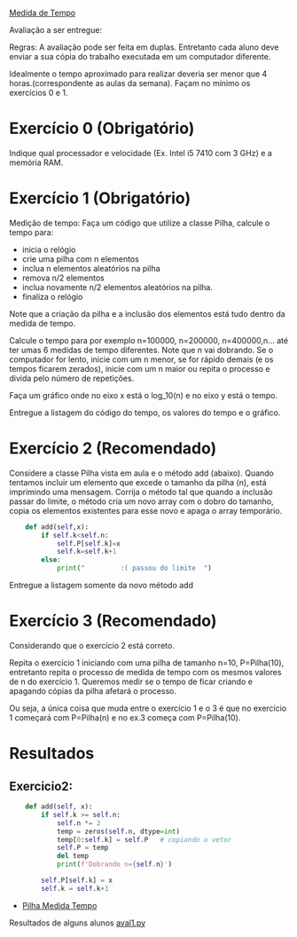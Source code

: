 
[Medida de Tempo](Medida%20de%20Tempo)


Avaliação a ser entregue:

Regras: A avaliação pode ser feita em duplas. Entretanto cada aluno deve enviar a sua cópia do trabalho executada em um computador diferente.

Idealmente o tempo aproximado para realizar deveria ser menor que 4 horas.(correspondente as aulas da semana). Façam no mínimo os exercícios 0 e 1.

# Exercício 0 (Obrigatório)
Indique qual processador e velocidade (Ex. Intel i5 7410 com 3 GHz) e a memória RAM.


# Exercício 1 (Obrigatório)

Medição de tempo:
Faça um código que utilize a classe Pilha, calcule o tempo para:

* inicia o relógio
* crie uma pilha com n elementos
* inclua n elementos aleatórios na pilha
* remova n/2 elementos
* inclua novamente n/2 elementos aleatórios na pilha.
* finaliza o relógio

Note que a criação da pilha e a inclusão dos elementos está tudo dentro da medida de tempo.

Calcule o tempo para por exemplo n=100000, n=200000, n=400000,n... até ter umas 6 medidas de tempo diferentes. Note que n vai dobrando.
Se o computador for lento, inicie com um n menor, se for rápido demais (e os tempos ficarem zerados), inicie com um n maior ou repita o processo e divida pelo número de repetições.

Faça um gráfico onde no eixo x está o log_10(n) e no eixo y está o tempo.

Entregue a listagem do código do tempo, os valores do tempo e o gráfico.


# Exercício 2 (Recomendado)
Considere a classe Pilha vista em aula e o método add (abaixo). Quando tentamos incluir um elemento que excede o tamanho da pilha (n), está imprimindo uma mensagem. Corrija o método tal que quando a inclusão passar do limite, o método cria um novo array com o dobro do tamanho, copia os elementos existentes para esse novo e apaga o array temporário.

```python 
    def add(self,x):
        if self.k<self.n:
            self.P[self.k]=x
            self.k=self.k+1
        else:
            print("         :( passou do limite  ")

```

Entregue a listagem somente da novo método add

# Exercício 3 (Recomendado)
Considerando que o exercício 2 está correto.

Repita o exercício 1 iniciando com uma pilha de tamanho n=10, P=Pilha(10),
entretanto repita o processo de medida de tempo com os mesmos valores de n do exercício 1. Queremos medir se o tempo de ficar criando e apagando cópias da pilha afetará o processo.

Ou seja, a única coisa que muda entre o exercício 1 e o 3 é que  no exercício 1 começará com P=Pilha(n) e no ex.3 começa com P=Pilha(10).



# Resultados

## Exercicio2:
```python
    def add(self, x):
        if self.k >= self.n:
            self.n *= 2
            temp = zeros(self.n, dtype=int)
            temp[0:self.k] = self.P   # copiando o vetor
            self.P = temp
            del temp
            print(f'Dobrando n={self.n}')

        self.P[self.k] = x
        self.k = self.k+1

```



* [Pilha Medida Tempo](Pilha%20Medida%20Tempo)

Resultados de alguns alunos
[aval1.py](aval1.py.md)
